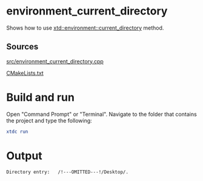 # environment_current_directory

Shows how to use [xtd::environment::current_directory](../../../../src/xtd.core/include/xtd/environment.h) method.

## Sources

[src/environment_current_directory.cpp](src/environment_current_directory.cpp)

[CMakeLists.txt](CMakeLists.txt)

# Build and run

Open "Command Prompt" or "Terminal". Navigate to the folder that contains the project and type the following:

```cmake
xtdc run
```

# Output

```
Directory entry:   /!---OMITTED---!/Desktop/.
```
